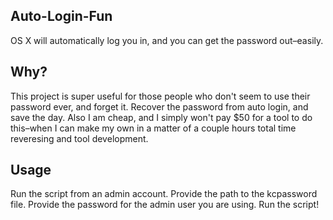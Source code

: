 ## Auto-Login-Fun
OS X will automatically log you in, and you can get the password out–easily.

## Why?
This project is super useful for those people who don't seem to use their password ever, and forget it. Recover the password from auto login, and save the day. Also I am cheap, and I simply won't pay $50 for a tool to do this–when I can make my own in a matter of a couple hours total time reveresing and tool development.

## Usage
Run the script from an admin account. Provide the path to the kcpassword file. Provide the password for the admin user you are using. Run the script!
